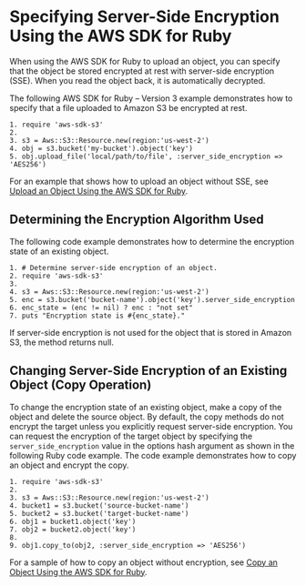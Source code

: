 # Specifying Server\-Side Encryption Using the AWS SDK for Ruby<a name="SSEUsingRubySDK"></a>

When using the AWS SDK for Ruby to upload an object, you can specify that the object be stored encrypted at rest with server\-side encryption \(SSE\)\. When you read the object back, it is automatically decrypted\.

The following AWS SDK for Ruby – Version 3 example demonstrates how to specify that a file uploaded to Amazon S3 be encrypted at rest\.

```
1. require 'aws-sdk-s3' 
2. 
3. s3 = Aws::S3::Resource.new(region:'us-west-2') 
4. obj = s3.bucket('my-bucket').object('key') 
5. obj.upload_file('local/path/to/file', :server_side_encryption => 'AES256')
```

For an example that shows how to upload an object without SSE, see [Upload an Object Using the AWS SDK for Ruby](UploadObjSingleOpRuby.md)\.

## Determining the Encryption Algorithm Used<a name="DeterminingEncryptionAlgorithmUsed03"></a>

The following code example demonstrates how to determine the encryption state of an existing object\.

```
1. # Determine server-side encryption of an object.
2. require 'aws-sdk-s3'
3. 
4. s3 = Aws::S3::Resource.new(region:'us-west-2')
5. enc = s3.bucket('bucket-name').object('key').server_side_encryption
6. enc_state = (enc != nil) ? enc : "not set"
7. puts "Encryption state is #{enc_state}."
```

If server\-side encryption is not used for the object that is stored in Amazon S3, the method returns null\.

## Changing Server\-Side Encryption of an Existing Object \(Copy Operation\)<a name="ChangingServer-SideEncryptionofanExistingObjectCopyOperation03"></a>

To change the encryption state of an existing object, make a copy of the object and delete the source object\. By default, the copy methods do not encrypt the target unless you explicitly request server\-side encryption\. You can request the encryption of the target object by specifying the `server_side_encryption` value in the options hash argument as shown in the following Ruby code example\. The code example demonstrates how to copy an object and encrypt the copy\. 

```
1. require 'aws-sdk-s3'
2. 
3. s3 = Aws::S3::Resource.new(region:'us-west-2')
4. bucket1 = s3.bucket('source-bucket-name')
5. bucket2 = s3.bucket('target-bucket-name')
6. obj1 = bucket1.object('key')
7. obj2 = bucket2.object('key')
8.  
9. obj1.copy_to(obj2, :server_side_encryption => 'AES256')
```

For a sample of how to copy an object without encryption, see [Copy an Object Using the AWS SDK for Ruby](CopyingObjectUsingRuby.md)\. 